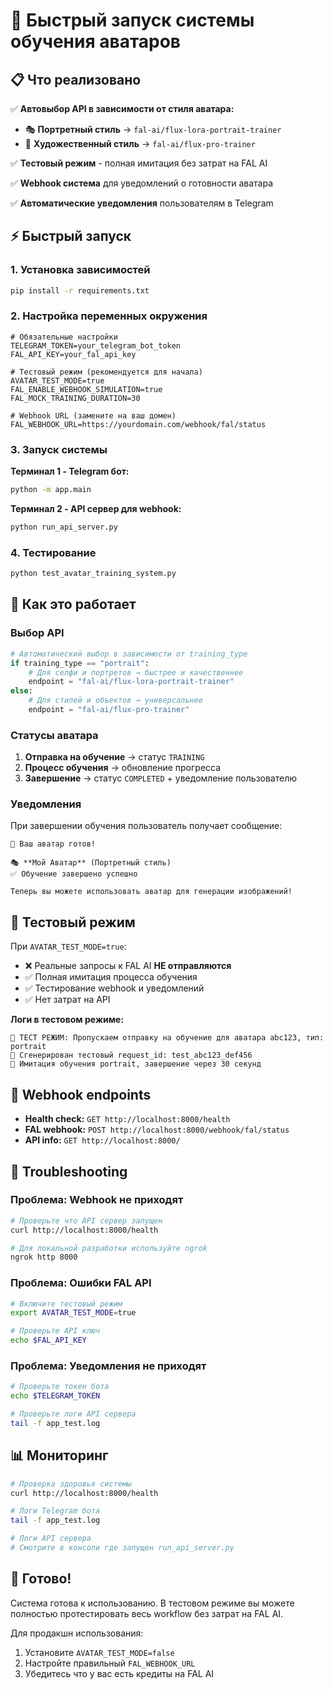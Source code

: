 # 🚀 Быстрый запуск системы обучения аватаров

## 📋 Что реализовано

✅ **Автовыбор API в зависимости от стиля аватара:**
- 🎭 **Портретный стиль** → `fal-ai/flux-lora-portrait-trainer`
- 🎨 **Художественный стиль** → `fal-ai/flux-pro-trainer`

✅ **Тестовый режим** - полная имитация без затрат на FAL AI

✅ **Webhook система** для уведомлений о готовности аватара

✅ **Автоматические уведомления** пользователям в Telegram

## ⚡ Быстрый запуск

### 1. Установка зависимостей

```bash
pip install -r requirements.txt
```

### 2. Настройка переменных окружения

```env
# Обязательные настройки
TELEGRAM_TOKEN=your_telegram_bot_token
FAL_API_KEY=your_fal_api_key

# Тестовый режим (рекомендуется для начала)
AVATAR_TEST_MODE=true
FAL_ENABLE_WEBHOOK_SIMULATION=true
FAL_MOCK_TRAINING_DURATION=30

# Webhook URL (замените на ваш домен)
FAL_WEBHOOK_URL=https://yourdomain.com/webhook/fal/status
```

### 3. Запуск системы

**Терминал 1 - Telegram бот:**
```bash
python -m app.main
```

**Терминал 2 - API сервер для webhook:**
```bash
python run_api_server.py
```

### 4. Тестирование

```bash
python test_avatar_training_system.py
```

## 🎯 Как это работает

### Выбор API

```python
# Автоматический выбор в зависимости от training_type
if training_type == "portrait":
    # Для селфи и портретов → быстрее и качественнее
    endpoint = "fal-ai/flux-lora-portrait-trainer"
else:
    # Для стилей и объектов → универсальнее
    endpoint = "fal-ai/flux-pro-trainer"
```

### Статусы аватара

1. **Отправка на обучение** → статус `TRAINING`
2. **Процесс обучения** → обновление прогресса
3. **Завершение** → статус `COMPLETED` + уведомление пользователю

### Уведомления

При завершении обучения пользователь получает сообщение:

```
🎉 Ваш аватар готов!

🎭 **Мой Аватар** (Портретный стиль)
✅ Обучение завершено успешно

Теперь вы можете использовать аватар для генерации изображений!
```

## 🧪 Тестовый режим

При `AVATAR_TEST_MODE=true`:

- ❌ Реальные запросы к FAL AI **НЕ отправляются**
- ✅ Полная имитация процесса обучения
- ✅ Тестирование webhook и уведомлений
- ✅ Нет затрат на API

**Логи в тестовом режиме:**
```
🧪 ТЕСТ РЕЖИМ: Пропускаем отправку на обучение для аватара abc123, тип: portrait
🧪 Сгенерирован тестовый request_id: test_abc123_def456
🧪 Имитация обучения portrait, завершение через 30 секунд
```

## 📡 Webhook endpoints

- **Health check:** `GET http://localhost:8000/health`
- **FAL webhook:** `POST http://localhost:8000/webhook/fal/status`
- **API info:** `GET http://localhost:8000/`

## 🔧 Troubleshooting

### Проблема: Webhook не приходят
```bash
# Проверьте что API сервер запущен
curl http://localhost:8000/health

# Для локальной разработки используйте ngrok
ngrok http 8000
```

### Проблема: Ошибки FAL API
```bash
# Включите тестовый режим
export AVATAR_TEST_MODE=true

# Проверьте API ключ
echo $FAL_API_KEY
```

### Проблема: Уведомления не приходят
```bash
# Проверьте токен бота
echo $TELEGRAM_TOKEN

# Проверьте логи API сервера
tail -f app_test.log
```

## 📊 Мониторинг

```bash
# Проверка здоровья системы
curl http://localhost:8000/health

# Логи Telegram бота
tail -f app_test.log

# Логи API сервера
# Смотрите в консоли где запущен run_api_server.py
```

## 🎉 Готово!

Система готова к использованию. В тестовом режиме вы можете полностью протестировать весь workflow без затрат на FAL AI.

Для продакшн использования:
1. Установите `AVATAR_TEST_MODE=false`
2. Настройте правильный `FAL_WEBHOOK_URL`
3. Убедитесь что у вас есть кредиты на FAL AI 